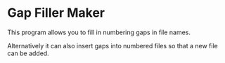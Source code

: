 # Gap Filler Maker

This program allows you to fill in numbering gaps in file names.

Alternatively it can also insert gaps into numbered files so that a new file can be added.